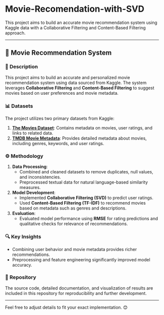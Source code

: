 # Movie-Recomendation-with-SVD
This project aims to build an accurate movie recommendation system using Kaggle data with a Collaborative Filtering and Content-Based Filtering approach.

---

## 🎥 **Movie Recommendation System**  

### 📜 **Description**  
This project aims to build an accurate and personalized movie recommendation system using data sourced from Kaggle. The system leverages **Collaborative Filtering** and **Content-Based Filtering** to suggest movies based on user preferences and movie metadata.  

### 📊 **Datasets**  
The project utilizes two primary datasets from Kaggle:  
1. **[The Movies Dataset](https://www.kaggle.com/datasets/rounakbanik/the-movies-dataset)**: Contains metadata on movies, user ratings, and links to related data.  
2. **[TMDB Movie Metadata](https://www.kaggle.com/datasets/tmdb/tmdb-movie-metadata)**: Provides detailed metadata about movies, including genres, keywords, and user ratings.  

### ⚙️ **Methodology**  
1. **Data Processing**:  
   - Combined and cleaned datasets to remove duplicates, null values, and inconsistencies.  
   - Preprocessed textual data for natural language-based similarity measures.  
2. **Model Development**:  
   - Implemented **Collaborative Filtering (SVD)** to predict user ratings.  
   - Used **Content-Based Filtering (TF-IDF)** to recommend movies based on metadata such as genres and descriptions.  
3. **Evaluation**:  
   - Evaluated model performance using **RMSE** for rating predictions and qualitative checks for relevance of recommendations.  

### 🔍 **Key Insights**  
- Combining user behavior and movie metadata provides richer recommendations.  
- Preprocessing and feature engineering significantly improved model accuracy.  

### 📂 **Repository**  
The source code, detailed documentation, and visualization of results are included in this repository for reproducibility and further development.  

---

Feel free to adjust details to fit your exact implementation. 😊
